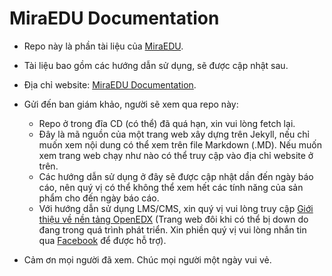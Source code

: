 # MiraEDU Documentation
- Repo này là phần tài liệu của [MiraEDU](https://miraedu.live).
- Tài liệu bao gồm các hướng dẫn sử dụng, sẽ được cập nhật sau.
- Địa chỉ website: [MiraEDU Documentation](https://docs.miraedu.live).

- Gửi đến ban giám khảo, người sẽ xem qua repo này:
    + Repo ở trong đĩa CD (có thể) đã quá hạn, xin vui lòng fetch lại.
    + Đây là mã nguồn của một trang web xây dựng trên Jekyll, nếu chỉ muốn xem nội dung có thể xem trên file Markdown (.MD). Nếu muốn xem trang web chạy như nào có thể truy cập vào địa chỉ website ở trên.
    + Các hướng dẫn sử dụng ở đây sẽ được cập nhật dần đến ngày báo cáo, nên quý vị có thể không thể xem hết các tính năng của sản phẩm cho đến ngày báo cáo.
    + Với hướng dẫn sử dụng LMS/CMS, xin quý vị vui lòng truy cập [Giới thiệu về nền tảng OpenEDX](https://apps.lms.miraedu.live/learning/course/course-v1:MiraEDUX+INTRO01+2022_T3/home) (Trang web đôi khi có thể bị down do đang trong quá trình phát triển. Xin phiền quý vị vui lòng nhắn tin qua [Facebook](https://www.facebook.com/nguyennt.dev) để được hỗ trợ).

- Cảm ơn mọi người đã xem. Chúc mọi người một ngày vui vẻ.
